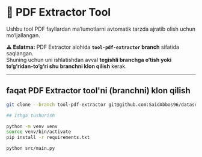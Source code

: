 # 📄 PDF Extractor Tool

Ushbu tool PDF fayllardan ma’lumotlarni avtomatik tarzda ajratib olish uchun mo‘ljallangan.

**⚠️ Eslatma:** PDF Extractor alohida **`tool-pdf-extractor` branch** sifatida saqlangan.  
Shuning uchun uni ishlatishdan avval **tegishli branchga o‘tish yoki to‘g‘ridan-to‘g‘ri shu branchni klon qilish** kerak.

---

## faqat PDF Extractor tool'ni (branchni) klon qilish

```bash
git clone --branch tool-pdf-extractor git@github.com:SaidAbbos96/dataset-tools.git

## Ishga tushurish

python -m venv venv
source venv/bin/activate
pip install -r requirements.txt

python src/main.py
